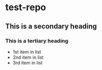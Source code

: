 # test-repo
## This is a secondary heading
### This is a tertiary heading
* 1st item in list
* 2nd item in list
* 3rd item in list

